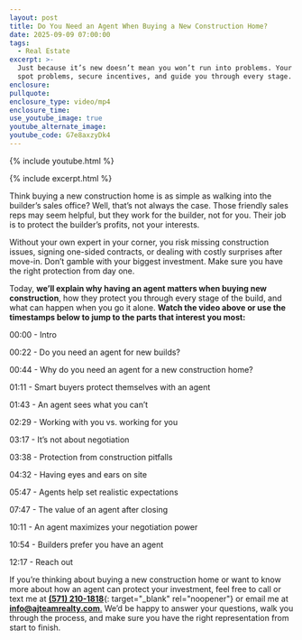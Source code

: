 ```yaml
---
layout: post
title: Do You Need an Agent When Buying a New Construction Home?
date: 2025-09-09 07:00:00
tags:
  - Real Estate
excerpt: >-
  Just because it’s new doesn’t mean you won’t run into problems. Your agent can
  spot problems, secure incentives, and guide you through every stage. 
enclosure:
pullquote:
enclosure_type: video/mp4
enclosure_time:
use_youtube_image: true
youtube_alternate_image:
youtube_code: G7e8axzyDk4
---
```

{% include youtube.html %}

{% include excerpt.html %}

Think buying a new construction home is as simple as walking into the builder’s sales office? Well, that’s not always the case. Those friendly sales reps may seem helpful, but they work for the builder, not for you. Their job is to protect the builder’s profits, not your interests.

Without your own expert in your corner, you risk missing construction issues, signing one-sided contracts, or dealing with costly surprises after move-in. Don’t gamble with your biggest investment. Make sure you have the right protection from day one.

Today, **we’ll explain why having an agent matters when buying new construction**, how they protect you through every stage of the build, and what can happen when you go it alone. **Watch the video above or use the timestamps below to jump to the parts that interest you most:**

00:00 - Intro

00:22 - Do you need an agent for new builds?

00:44 - Why do you need an agent for a new construction home?

01:11 - Smart buyers protect themselves with an agent

01:43 - An agent sees what you can’t

02:29 - Working with you vs. working for you

03:17 - It’s not about negotiation

03:38 - Protection from construction pitfalls

04:32 - Having eyes and ears on site

05:47 - Agents help set realistic expectations

07:47 - The value of an agent after closing

10:11 - An agent maximizes your negotiation power

10:54 - Builders prefer you have an agent

12:17 - Reach out

If you’re thinking about buying a new construction home or want to know more about how an agent can protect your investment, feel free to call or text me at [**(571) 210-1818**](tel:5712101818){: target="_blank" rel="noopener"} or email me at [**info@ajteamrealty.com**.](mailto:info@ajteamrealty.com) We’d be happy to answer your questions, walk you through the process, and make sure you have the right representation from start to finish.